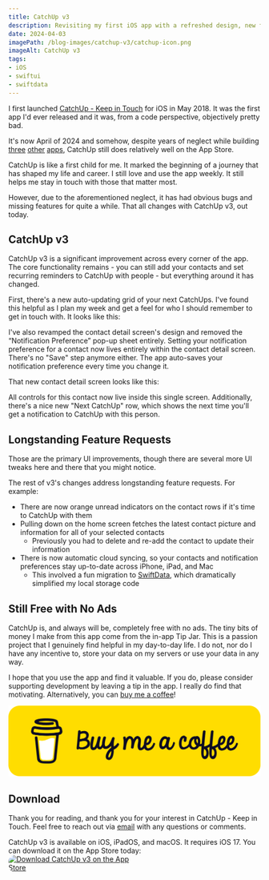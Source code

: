 ```yaml
---
title: CatchUp v3
description: Revisiting my first iOS app with a refreshed design, new features, and SwiftData.
date: 2024-04-03
imagePath: /blog-images/catchup-v3/catchup-icon.png
imageAlt: CatchUp v3
tags:
- iOS
- swiftui
- swiftdata
---
```


<script>
	import ResizableIcon from '$lib/components/ResizableIcon.svelte'
</script>

<a href="https://apps.apple.com/us/app/catchup-keep-in-touch/id1358023550" target="_blank" rel="noreferrer">
	<ResizableIcon src="/blog-images/catchup-v3/catchup-icon.png" altText="CatchUp App Icon" />
</a>

I first launched <a href="https://apps.apple.com/us/app/catchup-keep-in-touch/id1358023550" target="_blank" rel="noreferrer">CatchUp - Keep in Touch</a> for iOS in May 2018. It was the first app I'd ever released and it was, from a code perspective, objectively pretty bad.

It's now April of 2024 and somehow, despite years of neglect while building <a href="https://apps.apple.com/us/app/hot-local-food/id1621818779" target="_blank" rel="noreferrer">three</a> <a href="https://apps.apple.com/us/app/outrank/id1588983785" target="_blank" rel="noreferrer">other</a> <a href="https://apps.apple.com/us/app/chat-by-storyboard/id1662743814" target="_blank" rel="noreferrer">apps</a>, CatchUp still does relatively well on the App Store.

CatchUp is like a first child for me. It marked the beginning of a journey that has shaped my life and career. I still love and use the app weekly. It still helps me stay in touch with those that matter most.

However, due to the aforementioned neglect, it has had obvious bugs and missing features for quite a while. That all changes with CatchUp v3, out today.

## CatchUp v3

CatchUp v3 is a significant improvement across every corner of the app. The core functionality remains - you can still add your contacts and set recurring reminders to CatchUp with people - but everything around it has changed.

First, there's a new auto-updating grid of your next CatchUps. I've found this helpful as I plan my week and get a feel for who I should remember to get in touch with. It looks like this:

<ResizableIcon src="/blog-images/catchup-v3/next-catchups.jpeg" altText="A screenshot of the Next CatchUps grid" />

I've also revamped the contact detail screen's design and removed the “Notification Preference” pop-up sheet entirely. Setting your notification preference for a contact now lives entirely within the contact detail screen. There's no "Save" step anymore either. The app auto-saves your notification preference every time you change it.

That new contact detail screen looks like this:

<ResizableIcon src="/blog-images/catchup-v3/detail-screen.jpeg" altText="A screenshot of the contact detail screen" />

All controls for this contact now live inside this single screen. Additionally, there's a nice new "Next CatchUp" row, which shows the next time you'll get a notification to CatchUp with this person.

## Longstanding Feature Requests

Those are the primary UI improvements, though there are several more UI tweaks here and there that you might notice.

The rest of v3's changes address longstanding feature requests. For example:
* There are now orange unread indicators on the contact rows if it's time to CatchUp with them
* Pulling down on the home screen fetches the latest contact picture and information for all of your selected contacts
  * Previously you had to delete and re-add the contact to update their information
* There is now automatic cloud syncing, so your contacts and notification preferences stay up-to-date across iPhone, iPad, and Mac
  * This involved a fun migration to <a href="https://developer.apple.com/documentation/swiftdata" target="_blank" rel="noreferrer">SwiftData</a>, which dramatically simplified my local storage code

## Still Free with No Ads

CatchUp is, and always will be, completely free with no ads. The tiny bits of money I make from this app come from the in-app Tip Jar. This is a passion project that I genuinely find helpful in my day-to-day life. I do not, nor do I have any incentive to, store your data on my servers or use your data in any way.

I hope that you use the app and find it valuable. If you do, please consider supporting development by leaving a tip in the app. I really do find that motivating. Alternatively, you can <a href="https://www.buymeacoffee.com/ryantoken" class="w-2/3 xl:w-1/3 lg:w-1/3 max-w-xs" target="_blank" rel="noreferrer">buy me a coffee</a>!

<div class="flex items-stretch mb-8">
	<a href="https://www.buymeacoffee.com/ryantoken" class="w-2/3 xl:w-1/3 lg:w-1/3 max-w-xs" target="_blank" rel="noreferrer">
		<img src="/src/lib/assets/site-images/bmc-button.png" alt="Buy Me a Coffee button" loading="lazy" decoding="async" class="rounded-3xl" />
	</a>
</div>

## Download

Thank you for reading, and thank you for your interest in CatchUp - Keep in Touch. Feel free to reach out via [email](mailto:ryantoken13@gmail.com) with any questions or comments.

CatchUp v3 is available on iOS, iPadOS, and macOS. It requires iOS 17. You can download it on the App Store today:
<a href="https://apps.apple.com/us/app/catchup-keep-in-touch/id1358023550" style="display: inline-block; overflow: hidden; border-radius: 13px; width: 250px; height: 125px;"><img src="https://tools.applemediaservices.com/api/badges/download-on-the-app-store/black/en-us?size=250x83&amp;releaseDate=1526515200" alt="Download CatchUp v3 on the App Store" style="border-radius: 13px; width: 250px; height: 83px;"></a>